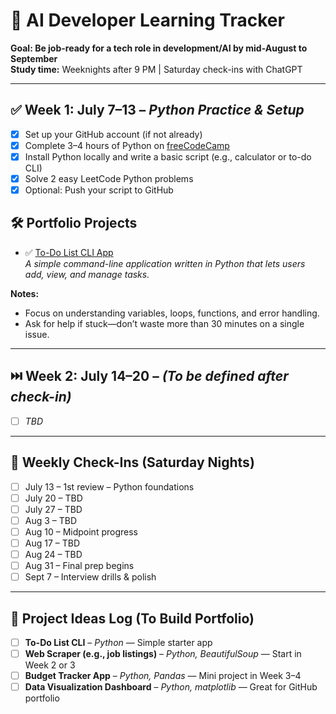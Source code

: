 
# 🧠 AI Developer Learning Tracker
**Goal: Be job-ready for a tech role in development/AI by mid-August to September**  
**Study time:** Weeknights after 9 PM | Saturday check-ins with ChatGPT

---

## ✅ Week 1: July 7–13 – *Python Practice & Setup*

- [x] Set up your GitHub account (if not already)
- [x] Complete 3–4 hours of Python on [freeCodeCamp](https://www.freecodecamp.org/learn/scientific-computing-with-python/)
- [x] Install Python locally and write a basic script (e.g., calculator or to-do CLI)
- [x] Solve 2 easy LeetCode Python problems
- [x] Optional: Push your script to GitHub

## 🛠️ Portfolio Projects

- ✅ [To-Do List CLI App](https://github.com/mdgreen18/to-do)  
  *A simple command-line application written in Python that lets users add, view, and manage tasks.*


**Notes:**  
- Focus on understanding variables, loops, functions, and error handling.  
- Ask for help if stuck—don’t waste more than 30 minutes on a single issue.

---

## ⏭️ Week 2: July 14–20 – *(To be defined after check-in)*

- [ ] _TBD_

---

## 📅 Weekly Check-Ins (Saturday Nights)

- [ ] July 13 – 1st review – Python foundations
- [ ] July 20 – TBD
- [ ] July 27 – TBD
- [ ] Aug 3 – TBD
- [ ] Aug 10 – Midpoint progress
- [ ] Aug 17 – TBD
- [ ] Aug 24 – TBD
- [ ] Aug 31 – Final prep begins
- [ ] Sept 7 – Interview drills & polish

---

## 📁 Project Ideas Log (To Build Portfolio)

- [ ] **To-Do List CLI** – *Python* — Simple starter app
- [ ] **Web Scraper (e.g., job listings)** – *Python, BeautifulSoup* — Start in Week 2 or 3
- [ ] **Budget Tracker App** – *Python, Pandas* — Mini project in Week 3–4
- [ ] **Data Visualization Dashboard** – *Python, matplotlib* — Great for GitHub portfolio
